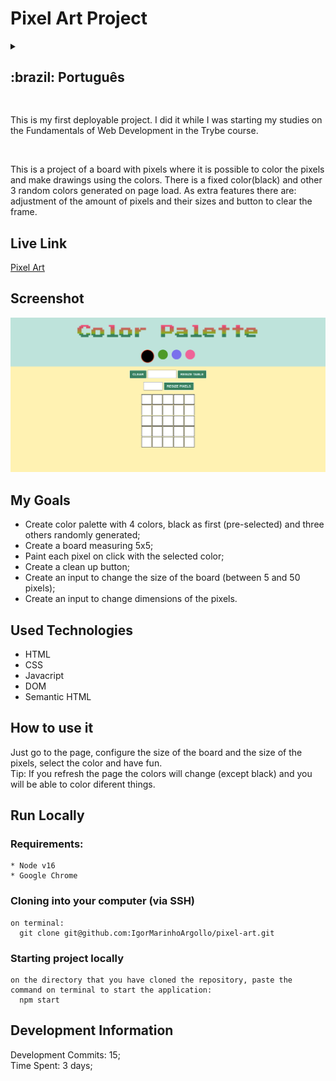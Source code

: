 # Pixel Art Project

<details>
  <summary><h2>:brazil: Português</h2></summary>
  <p>Esse foi o primeiro projeto que fiz o deploy.Eu o fiz enquanto iniciava os estudos no módulo Fundamentoas de Desenvolvimento Web no curso da Trybe.    </p><br>
  <p>Esse é um projeto de um quadro com pixels onde é possível se colorir os pixels e se fazer desenhos através das cores. Nele existe uma cor fixa, o preto e ouras 3 cores aleatórias geradas no carregamento da página. Como funcionalidades extras têm-se: ajuste de quantidade de pixels e tamanho dos pixels e botão para limpar o quadro.</p>
  
  ## Live Link
  <a href="https://pixels-art-project.netlify.app">Pixel Art</a>
  
  ## Screenshot
  ![ScreenShot](./images/screenshot.png)
  
  ## Objetivos
  * Criar paleta de cores com 4 cores, sendo preto a primeira (pré-selecionada) e outras três cores randômicas;
  * Criar um board medindo 5x5 unidades;
  * Pintar cada unidade pixel com a cor selecionada ao se clicar;
  * Criar um botão de limpar board;
  * Criar um campo para input para alterar tamanho do board (entre 5 e 50 unidades pixel);
  * Criar um campo de input para mudar o dimensionamento do tamanho dos pixels.
  
  ## Tecnologias usadas
  * HTML
  * CSS
  * Javacript
  * DOM
  * HTML Semântico
  
  ## Como usar
  Basta acessar a página, configurar o tamanho do board e o tamanho dos pixels, selecionar a cor e de divertir.
  <br>
  Dica: Ao se atualizar a página as cores aleatórias serão geradas novamente e serão diferentes.
  
  ## Rodar Localmente
  ### Requisitos:
    * Node v16
    * Google Chrome
    
  ### Clonar no seu computador (via SSH)
    no terminal:
      git clone git@github.com:IgorMarinhoArgollo/pixel-art.git

  ### Iniciando o projeto localmente
    no diretório em que o repositório foi clonado, cole o seguinte comando no terminal para iniciar a aplicação localmente:
      npm start
  
  ## Informações de Desenvolvimento
  Commits de Desenvolvimento: 15; <br>
  Tempo Gasto: 3 dias;
</details>
  
  ##  
<p>This is my first deployable project. I did it while I was starting my studies on the Fundamentals of Web Development in the Trybe course.</p><br>
<p>This is a project of a board with pixels where it is possible to color the pixels and make drawings using the colors. There is a fixed color(black) and other 3 random colors generated on page load. As extra features there are: adjustment of the amount of pixels and their sizes and button to clear the frame.</p>

## Live Link
<a href="https://pixels-art-project.netlify.app">Pixel Art</a>
  
## Screenshot
![ScreenShot](./images/screenshot.png)

## My Goals
* Create color palette with 4 colors, black as first (pre-selected) and three others randomly generated;
* Create a board measuring 5x5;
* Paint each pixel on click with the selected color;
* Create a clean up button;
* Create an input to change the size of the board (between 5 and 50 pixels);
* Create an input to change dimensions of the pixels.

## Used Technologies
  * HTML
  * CSS
  * Javacript
  * DOM
  * Semantic HTML

## How to use it
  Just go to the page, configure the size of the board and the size of the pixels, select the color and have fun.
  <br>
  Tip: If you refresh the page the colors will change (except black) and you will be able to color diferent things.
  
## Run Locally
  ### Requirements:
    * Node v16
    * Google Chrome
    
  ### Cloning into your computer (via SSH)
    on terminal:
      git clone git@github.com:IgorMarinhoArgollo/pixel-art.git

  ### Starting project locally
    on the directory that you have cloned the repository, paste the command on terminal to start the application:
      npm start

## Development Information
  Development Commits: 15; <br>
  Time Spent: 3 days; <br> 
